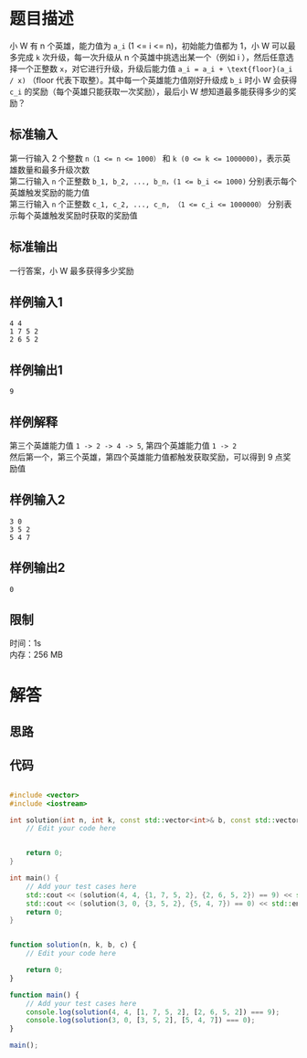 # 题目描述

小 W 有 n 个英雄，能力值为 `a_i` (1 <= i <= n)，初始能力值都为 1，小 W 可以最多完成 `k` 次升级，每一次升级从 n 个英雄中挑选出某一个（例如 i ），然后任意选择一个正整数 `x`，对它进行升级，升级后能力值 `a_i = a_i + \text{floor}(a_i / x)` （floor 代表下取整）。其中每一个英雄能力值刚好升级成 `b_i` 时小 W 会获得 `c_i` 的奖励（每个英雄只能获取一次奖励），最后小 W 想知道最多能获得多少的奖励？

## 标准输入

第一行输入 2 个整数 `n（1 <= n <= 1000）` 和 `k (0 <= k <= 1000000)`，表示英雄数量和最多升级次数  
第二行输入 `n` 个正整数 `b_1, b_2, ..., b_n，(1 <= b_i <= 1000)` 分别表示每个英雄触发奖励的能力值  
第三行输入 `n` 个正整数 `c_1, c_2, ..., c_n, （1 <= c_i <= 1000000）` 分别表示每个英雄触发奖励时获取的奖励值

## 标准输出

一行答案，小 W 最多获得多少奖励

## 样例输入1

```
4 4  
1 7 5 2  
2 6 5 2  
```

## 样例输出1
```
9
```

## 样例解释

第三个英雄能力值 `1 -> 2 -> 4 -> 5`, 第四个英雄能力值 `1 -> 2`  
然后第一个，第三个英雄，第四个英雄能力值都触发获取奖励，可以得到 9 点奖励值

## 样例输入2

```
3 0  
3 5 2  
5 4 7
```

## 样例输出2
```
0
```

## 限制

时间：1s  
内存：256 MB

# 解答

## 思路

## 代码

```cpp

#include <vector>
#include <iostream>

int solution(int n, int k, const std::vector<int>& b, const std::vector<int>& c) {
    // Edit your code here


    return 0;
}

int main() {
    // Add your test cases here
    std::cout << (solution(4, 4, {1, 7, 5, 2}, {2, 6, 5, 2}) == 9) << std::endl;
    std::cout << (solution(3, 0, {3, 5, 2}, {5, 4, 7}) == 0) << std::endl;
    return 0;
}

```

```js

function solution(n, k, b, c) {
    // Edit your code here

    return 0;
}

function main() {
    // Add your test cases here
    console.log(solution(4, 4, [1, 7, 5, 2], [2, 6, 5, 2]) === 9);
    console.log(solution(3, 0, [3, 5, 2], [5, 4, 7]) === 0);
}

main();

```